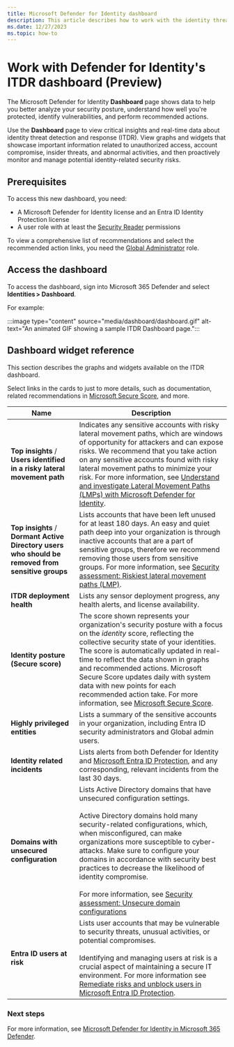 ```yaml
---
title: Microsoft Defender for Identity dashboard
description: This article describes how to work with the identity threat detection and response (ITDR) dashboard in Microsoft 365 Defender.
ms.date: 12/27/2023
ms.topic: how-to
---
```


# Work with Defender for Identity's ITDR dashboard (Preview)

The Microsoft Defender for Identity **Dashboard** page shows data to help you better analyze your security posture, understand how well you're protected, identify vulnerabilities, and perform recommended actions.

Use the **Dashboard** page to view critical insights and real-time data about identity threat detection and response (ITDR). View graphs and widgets that showcase important information related to unauthorized access, account compromise, insider threats, and abnormal activities, and then proactively monitor and manage potential identity-related security risks.

## Prerequisites

To access this new dashboard, you need:

- A  Microsoft Defender for Identity license and an Entra ID Identity Protection license
- A user role with at least the [Security Reader](/azure/active-directory/roles/permissions-reference#security-reader) permissions

To view a comprehensive list of recommendations and select the recommended action links, you need the [Global Administrator](/azure/active-directory/roles/permissions-reference#global-administrator) role.

## Access the dashboard

To access the dashboard, sign into Microsoft 365 Defender and select **Identities > Dashboard**.

For example:

:::image type="content" source="media/dashboard/dashboard.gif" alt-text="An animated GIF showing a sample ITDR Dashboard page.":::

## Dashboard widget reference

This section describes the graphs and widgets available on the ITDR dashboard. 

Select links in the cards to just to more details, such as documentation, related recommendations in [Microsoft Secure Score](/microsoft-365/security/defender/microsoft-secure-score), and more.


|Name  |Description |
|---------|---------|
|**Top insights** /<br>**Users identified in a risky lateral movement path** | Indicates any sensitive accounts with risky lateral movement paths, which are windows of opportunity for attackers and can expose risks.  We recommend that you take action on any sensitive accounts found with risky lateral movement paths to minimize your risk. For more information, see [Understand and investigate Lateral Movement Paths (LMPs) with Microsoft Defender for Identity](understand-lateral-movement-paths.md).|
|**Top insights** /<br>**Dormant Active Directory users who should be removed from sensitive groups** | Lists accounts that have been left unused for at least 180 days. An easy and quiet path deep into your organization is through inactive accounts that are a part of sensitive groups, therefore we recommend removing those users from sensitive groups. For more information, see [Security assessment: Riskiest lateral movement paths (LMP)](security-assessment-riskiest-lmp.md).|
|**ITDR deployment health**     |  Lists any sensor deployment progress, any health alerts, and license availability.     |
|**Identity posture (Secure score)** | The score shown represents your organization's security posture with a focus on the *identity* score, reflecting the collective security state of your identities. The score is automatically updated in real-time to reflect the data shown in graphs and recommended actions. Microsoft Secure Score updates daily with system data with new points for each recommended action take. For more information, see [Microsoft Secure Score](/microsoft-365/security/defender/microsoft-secure-score). |
| **Highly privileged entities** | Lists a summary of the sensitive accounts in your organization, including Entra ID security administrators and Global admin users. |
| **Identity related incidents** | Lists alerts from both Defender for Identity and [Microsoft Entra ID Protection](/azure/active-directory/identity-protection/overview-identity-protection), and any corresponding, relevant incidents from the last 30 days. |
|**Domains with unsecured configuration**     |  Lists Active Directory domains that have unsecured configuration settings. <br><br>Active Directory domains hold many security-related configurations, which, when misconfigured, can make organizations more susceptible to cyber-attacks. Make sure to configure your domains in accordance with security best practices to decrease the likelihood of identity compromise.  <br><br>For more information, see [Security assessment: Unsecure domain configurations](security-assessment-unsecure-domain-configurations.md)       |
| **Entra ID users at risk** | Lists user accounts that may be vulnerable to security threats, unusual activities, or potential compromises. <br><br>Identifying and managing users at risk is a crucial aspect of maintaining a secure IT environment. For more information see [Remediate risks and unblock users in Microsoft Entra ID Protection](/entra/id-protection/howto-identity-protection-remediate-unblock). |


### Next steps

For more information, see [Microsoft Defender for Identity in Microsoft 365 Defender](/microsoft-365/security/defender/microsoft-365-security-center-mdi?bc=/defender-for-identity/breadcrumb/toc.json&toc=/defender-for-identity/TOC.json).